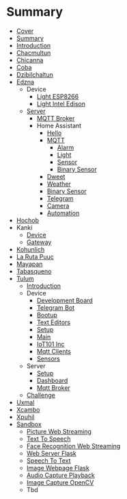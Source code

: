 # Summary

* [Cover](README.md)
* [Summary](SUMMARY.md)
* [Introduction](Introduction.md)
* [Chacmultun](Chacmultun/documentation/Chacmultun.md)
* [Chicanna](Chicanna/documentation/Chicanna.md)
* [Coba](Coba/documentation/Coba.md)
* [Dzibilchaltun](Dzibilchaltun/documentation/Dzibilchaltun.md)
* [Edzna](Edzna/documentation/Edzna.md)
   * Device
       * [Light ESP8266](Edzna/documentation/Esp8266.md)
       * [Light Intel Edison](Edzna/documentation/IntelEdison.md)
   * [Server](Edzna/documentation/Server.md)
       * [MQTT Broker](Edzna/documentation/MqttBroker.md)
       * Home Assistant
           * [Hello](Edzna/documentation/Hello.md)
           * [MQTT](Edzna/documentation/Mqtt.md)
               * [Alarm](Edzna/documentation/MqttAlarm.md)
               * [Light](Edzna/documentation/MqttLight.md)
               * [Sensor](Edzna/documentation/MqttSensor.md)
               * [Binary Sensor](Edzna/documentation/MqttBinarySensor.md)
           * [Dweet](Edzna/documentation/Dweet.md)
           * [Weather](Edzna/documentation/Weather.md)
           * [Binary Sensor](Edzna/documentation/BinarySensor.md)
           * [Telegram](Edzna/documentation/Telegram.md)
           * [Camera](documentation/HomeAssistantCamera.md)
           * [Automation](documentation/Automation.md)
* [Hochob](Hochob/documentation/Hochob.md)
* Kanki
   * [Device](Kanki/documentation/Device.md)
   * [Gateway](Kanki/documentation/Gateway.md)
* [Kohunlich](Kohunlich/documentation/Kohunlich.md)
* [La Ruta Puuc](LaRutaPuuc/documentation/LaRutaPuuc.md)
* [Mayapan](Mayapan/documentation/Mayapan.md)
* [Tabasqueno](Tabasqueno/documentation/Tabasqueno.md)
* [Tulum](Tulum/documentation/Openstack.md)
   * [Introduction](Tulum/documentation/Introduction.md)
   * Device
       * [Development Board](Tulum/documentation/DevelopmentBoard.md)
       * [Telegram Bot](Tulum/documentation/TelegramBot.md)
       * [Bootup](Tulum/documentation/Bootup.md)
       * [Text Editors](Tulum/documentation/TextEditors.md)
       * [Setup](Tulum/documentation/DeviceSetup.md)
       * [Main](Tulum/documentation/Main.md)
       * [IoT101 Inc](Tulum/documentation/IoT101Inc.md)
       * [Mqtt Clients](Tulum/documentation/MqttClients.md)
       * [Sensors](Tulum/documentation/Sensors.md)
   * Server
       * [Setup](Tulum/documentation/ServerSetup.md)
       * [Dashboard](Tulum/documentation/Dashboard.md)
       * [Mqtt Broker](Tulum/documentation/MqttBroker.md)
   * [Challenge](Tulum/documentation/Challenge.md)
* [Uxmal](Uxmal/documentation/Uxmal.md)
* [Xcambo](Xcambo/documentation/Xcambo.md)
* [Xpuhil](Xpuhil/documentation/Xpuhil.md)
* [Sandbox](Sandbox/Sandbox.md)
   * [Picture Web Streaming](PictureWebStreaming/README.md)
   * [Text To Speech](TextToSpeech/README.md)
   * [Face Recognition Web Streaming](FaceRecognitionWebStreaming/README.md)
   * [Web Server Flask](WebServerFlask/README.md)
   * [Speech To Text](SpeechToText/README.md)
   * [Image Webpage Flask](ImageWebpageFlask/README.md)
   * [Audio Capture Playback](AudioCapturePlayback/README.md)
   * [Image Capture OpenCV](ImageCaptureOpenCV/README.md)
   * Tbd

